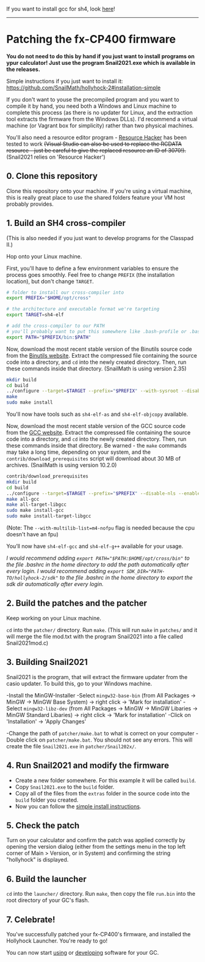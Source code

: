 If you want to install gcc for sh4, look [here](https://github.com/TheRainbowPhoenix/sh4-devenv-gitpod/blob/master/Dockerfile)!

---

# Patching the fx-CP400 firmware
**You do not need to do this by hand if you just want to install programs on ypur calculator! Just use the program Snail2021.exe which is available in the releases.**

Simple instructions if you just want to install it: https://github.com/SnailMath/hollyhock-2#installation-simple 

If you don't want to youse the precompiled program and you want to compile it by hand, 
you need both a Windows and Linux machine to complete this process (as there is no updater for Linux, and the extraction tool extracts the firmware from the Windows DLLs). I'd recommend a virtual machine (or Vagrant box for simplicity) rather than two physical machines.

You'll also need a resource editor program - [Resource Hacker](http://www.angusj.com/resourcehacker/) has been tested to work ~~(Visual Studio can also be used to replace the RCDATA resource - just be careful to give the replaced resource an ID of 3070!).~~ (Snail2021 relies on 'Resource Hacker')

## 0. Clone this repository
Clone this repository onto your machine. If you're using a virtual machine, this is really great place to use the shared folders feature your VM host probably provides.

## 1. Build an SH4 cross-compiler
(This is also needed if you just want to develop programs for the Classpad II.)

Hop onto your Linux machine.

First, you'll have to define a few environment variables to ensure the process goes smoothly. Feel free to change `PREFIX` (the installation location), but don't change `TARGET`.

```sh
# folder to install our cross-compiler into
export PREFIX="$HOME/opt/cross"

# the architecture and executable format we're targeting
export TARGET=sh4-elf

# add the cross-compiler to our PATH
# you'll probably want to put this somewhere like .bash-profile or .bashrc
export PATH="$PREFIX/bin:$PATH"
```

Now, download the most recent stable version of the Binutils source code from the [Binutils website](https://gnu.org/software/binutils/). Extract the compressed file containing the source code into a directory, and `cd` into the newly created directory. Then, run these commands inside that directory. (SnailMath is using version 2.35)

```sh
mkdir build
cd build
../configure --target=$TARGET --prefix="$PREFIX" --with-sysroot --disable-nls --disable-werror
make
sudo make install
```

You'll now have tools such as `sh4-elf-as` and `sh4-elf-objcopy` available.

Now, download the most recent stable version of the GCC source code from the [GCC website](https://gnu.org/software/gcc/). Extract the compressed file containing the source code into a directory, and `cd` into the newly created directory. Then, run these commands inside that directory. Be warned - the `make` commands may take a long time, depending on your system, and the `contrib/download_prerequisites` script will download about 30 MB of archives. (SnailMath is using version 10.2.0)

```sh
contrib/download_prerequisites
mkdir build
cd build
../configure --target=$TARGET --prefix="$PREFIX" --disable-nls --enable-languages=c,c++ --without-headers --with-multilib-list=m4-nofpu
make all-gcc
make all-target-libgcc
sudo make install-gcc
sudo make install-target-libgcc
```
(Note: The `--with-multilib-list=m4-nofpu` flag is needed because the cpu doesn't have an fpu)

You’ll now have `sh4-elf-gcc` and `sh4-elf-g++` available for your usage.

_I would recommend adding `export PATH="$PATH:$HOME/opt/cross/bin"` to the file .bashrc in the home directory to add the path automatically after every login._
_I would recommend adding `export SDK_DIR="PATH-TO/hollyhock-2/sdk"` to the file .bashrc in the home directory to export the sdk dir automatically after every login._

## 2. Build the patches and the patcher
Keep working on your Linux machine.

`cd` into the `patcher/` directory. Run `make`.
(This will run `make` in `patches/` and it will merge the file mod.txt with the program Snail2021 into a file called Snail2021mod.c)

## 3. Building Snail2021
Snail2021 is the program, that will extract the firmware updater from the casio updater. To build this, go to your Windows machine.

-Install the MinGW-Installer
-Select `mingw32-base-bin` (from All Packages -> MinGW -> MinGW Base System) -> right click -> 'Mark for installation'
-Select `mingw32-libz-dev` (from All Packages -> MinGW -> MinGW Libaries -> MinGW Standard Libaries) -> right click -> 'Mark for installation'
-Click on  'Installation' -> 'Apply Changes'

-Change the path of `patcher/make.bat` to what is correct on your computer
-Double click on `patcher/make.bat`. You should not see any errors. This will create the file `Snail2021.exe` in `patcher/Snail202x/`.


## 4. Run Snail2021 and modify the firmware

- Create a new folder somewhere. For this example it will be called `build`.
- Copy `Snail2021.exe` to the `build` folder.
- Copy all of the files from the `extras` folder in the source code into the `build` folder you created.
- Now you can follow the [simple install instructions](https://github.com/MichaelK-F/hollyhock-2#installation-simple).

## 5. Check the patch
Turn on your calculator and confirm the patch was applied correctly by opening the version dialog (either from the settings menu in the top left corner of Main > Version, or in System) and confirming the string "hollyhock" is displayed.

## 6. Build the launcher
`cd` into the `launcher/` directory. Run `make`, then copy the file `run.bin` into the root directory of your GC's flash.

## 7. Celebrate!
You've successfully patched your fx-CP400's firmware, and installed the Hollyhock Launcher. You're ready to go!

You can now start [using](using.md) or [developing](developing.md) software for your GC.
